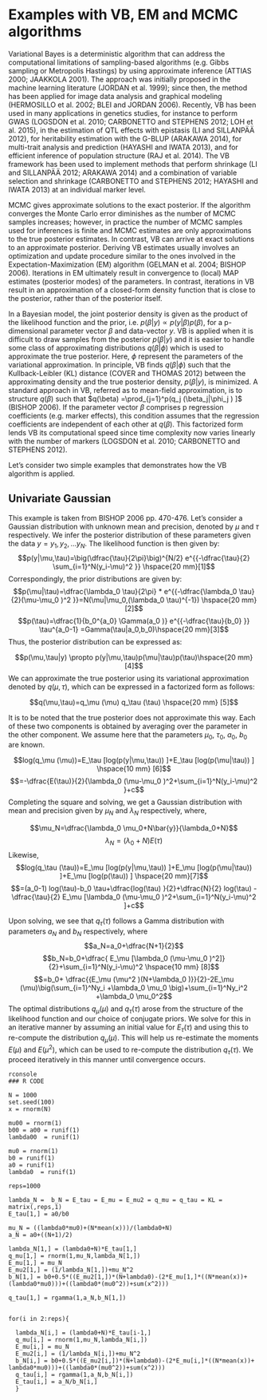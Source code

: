 # Examples with VB, EM and MCMC algorithms

Variational Bayes is a deterministic algorithm that can address the computational limitations of sampling-based algorithms (e.g. Gibbs sampling or Metropolis Hastings) by using approximate inference (ATTIAS 2000; JAAKKOLA 2001). The approach was initially proposed in the machine learning literature (JORDAN et al. 1999); since then, the method has been applied for image data analysis and graphical modeling  (HERMOSILLO et al. 2002; BLEI and JORDAN 2006). Recently, VB has been used in many applications in genetics studies, for instance to perform GWAS (LOGSDON et al. 2010; CARBONETTO and STEPHENS 2012; LOH et al. 2015), in the estimation of QTL effects with epistasis (LI and SILLANPÄÄ 2012), for heritability estimation with the G-BLUP (ARAKAWA 2014), for multi-trait analysis and prediction (HAYASHI and IWATA 2013), and for efficient inference of population structure (RAJ et al. 2014). The VB framework has been used to implement methods that perform shrinkage (LI and SILLANPÄÄ 2012; ARAKAWA 2014) and a combination of variable selection and shrinkage (CARBONETTO and STEPHENS 2012; HAYASHI and IWATA 2013) at an individual marker level. 

MCMC gives approximate solutions to the exact posterior. If the algorithm converges the Monte Carlo error diminishes as the number of MCMC samples increases; however, in practice the number of MCMC samples used for inferences is finite and MCMC estimates are only approximations to the true posterior estimates. In contrast, VB can arrive at exact solutions to an approximate posterior. Deriving VB estimates usually involves an optimization and update procedure similar to the ones involved in the Expectation-Maximization (EM) algorithm (GELMAN et al. 2004; BISHOP 2006). Iterations in EM ultimately result in convergence to (local) MAP estimates (posterior modes) of the parameters. In contrast, iterations in VB result in an approximation of a closed-form density function that is close to the posterior, rather than of the posterior itself. 

In a Bayesian model, the joint posterior density is given as the product of the likelihood function and the prior, i.e. $p(\beta|y) \propto p(y|\beta)p(\beta)$, for a p-dimensional parameter vector $\beta$ and data-vector $y$. VB is applied when it is difficult to draw samples from the posterior $p(\beta|y)$ and it is easier to handle some class of approximating distributions $q(\beta|\phi)$ which is used to approximate the true posterior. Here, $\phi$ represent the parameters of the variational approximation. In principle, VB finds $q(\beta|\phi)$ such that the Kullback-Leibler (KL) distance (COVER and THOMAS 2012) between the approximating density and the true posterior density, $p(\beta|y)$, is minimized. A standard approach in VB, referred as to mean-field approximation, is to structure $q(\beta)$ such that   $q(\beta) =\prod_{j=1}^p(q_j (\beta_j|\phi_j ) ]$ (BISHOP 2006). If the parameter vector $\beta$ comprises p regression coefficients (e.g. marker effects), this condition assumes that the regression coefficients are independent of each other at $q(\beta)$. This factorized form lends VB its computational speed since time complexity now varies linearly with the number of markers (LOGSDON et al. 2010; CARBONETTO and STEPHENS 2012).


Let’s consider two simple examples that demonstrates how the VB algorithm is applied. 
## Univariate Gaussian
This example is taken from BISHOP 2006 pp. 470-476. Let’s consider a Gaussian distribution with unknown mean and precision, denoted by $\mu$ and $\tau$ respectively. We infer the posterior distribution of these parameters given the data $y={y_1,y_2,…y_N }$. The likelihood function is then given by:
$$p(y|\mu,\tau)=\big(\dfrac{\tau}{2\pi}\big)^{N/2}  e^{{-\dfrac{\tau}{2} \sum_{i=1}^N(y_i-\mu)^2 }} \hspace{20 mm}[1]$$
Correspondingly, the prior distributions are given by:
$$p(\mu|\tau)=\dfrac{\lambda_0 \tau}{2\pi} * e^{{-\dfrac{\lambda_0 \tau}{2}(\mu-\mu_0 )^2 }}=N(\mu|\mu_0,(\lambda_0 \tau)^{-1})	\hspace{20 mm}[2]$$
$$p(\tau)=\dfrac{1}{b_0^{a_0} \Gamma(a_0 )}  e^{{-\dfrac{\tau}{b_0} }} \tau^{a_0-1} =Gamma(\tau|a_0,b_0)\hspace{20 mm}[3]$$
Thus, the posterior distribution can be expressed as:

$$p(\mu,\tau|y) \propto p(y|\mu,\tau)p(\mu|\tau)p(\tau)\hspace{20 mm}			[4]$$
We can approximate the true posterior using its variational approximation denoted by $q(\mu,\tau)$, which can be expressed in a factorized form as follows:

$$q(\mu,\tau)=q_\mu (\mu) q_\tau (\tau)		\hspace{20 mm}			[5]$$

It is to be noted that the true posterior does not approximate this way. Each of these two components is obtained by averaging over the parameter in the other component. We assume here that the parameters $\mu_0$, $\tau_0$, $a_0$, $b_0$ are known.

$$log(q_\mu (\mu))=E_\tau [log(p(y|\mu,\tau)) ]+E_\tau [log(p(\mu|\tau)) ] \hspace{10 mm}  [6]$$
$$=-\dfrac{E(\tau)}{2}{\lambda_0 (\mu-\mu_0 )^2+\sum_{i=1}^N(y_i-\mu)^2 }+c$$
 Completing the square and solving, we get a Gaussian distribution with mean and precision given by $\mu_N$ and $\lambda_N$ respectively, where,
 
$$\mu_N=\dfrac{\lambda_0 \mu_0+N\bar{y}}{\lambda_0+N}$$
$$\lambda_N=(\lambda_0+N)E(\tau)$$
Likewise,
$$log(q_\tau (\tau))=E_\mu [log(p(y|\mu,\tau)) ]+E_\mu [log(p(\mu|\tau)) ]+E_\mu [log(p(\tau)) ]	\hspace{20 mm}[7]$$
$$=(a_0-1)  log(\tau)-b_0 \tau+\dfrac{log(\tau) }{2}+\dfrac{N}{2}  log(\tau) -\dfrac{\tau}{2} E_\mu [\lambda_0 (\mu-\mu_0 )^2+\sum_{i=1}^N(y_i-\mu)^2 ]+c$$

Upon solving, we see that $q_\tau (\tau)$ follows a Gamma distribution with parameters $a_N$ and $b_N$ respectively, where
$$a_N=a_0+\dfrac{N+1}{2}$$
$$b_N=b_0+\dfrac{ E_\mu [\lambda_0 (\mu-\mu_0 )^2]}{2}+\sum_{i=1}^N(y_i-\mu)^2 \hspace{10 mm}	[8]$$
$$=b_0+ \dfrac{{E_\mu (\mu^2 )(N+\lambda_0 )}}{2}-2E_\mu (\mu)\big(\sum_{i=1}^Ny_i +\lambda_0 \mu_0 \big)+\sum_{i=1}^Ny_i^2 +\lambda_0 \mu_0^2$$
The optimal distributions $q_\mu (\mu)$ and $q_\tau (\tau)$ arose from the structure of the likelihood function and our choice of conjugate priors. We solve for this in an iterative manner by assuming an initial value for $E_\tau (\tau)$ and using this to re-compute the distribution $q_\mu (\mu)$. This will help us re-estimate the moments $E(\mu)$ and $E(\mu^2)$, which can be used to re-compute the distribution $q_\tau (\tau)$. We proceed iteratively in this manner until convergence occurs.

    
    rconsole
    ### R CODE 

    N = 1000
    set.seed(100)
    x = rnorm(N)

    mu00 = rnorm(1)
    b00 = a00 = runif(1)
    lambda00  = runif(1)

    mu0 = rnorm(1)
    b0 = runif(1)
    a0 = runif(1)
    lambda0  = runif(1)

    reps=1000

    lambda_N =  b_N = E_tau = E_mu = E_mu2 = q_mu = q_tau = KL = matrix(,reps,1)
    E_tau[1,] = a0/b0

    mu_N = ((lambda0*mu0)+(N*mean(x)))/(lambda0+N)
    a_N = a0+((N+1)/2)

    lambda_N[1,] = (lambda0+N)*E_tau[1,]
    q_mu[1,] = rnorm(1,mu_N,lambda_N[1,])
    E_mu[1,] = mu_N
    E_mu2[1,] = (1/lambda_N[1,])+mu_N^2
    b_N[1,] = b0+0.5*((E_mu2[1,])*(N+lambda0)-(2*E_mu[1,]*((N*mean(x))+
    (lambda0*mu0)))+((lambda0*(mu0^2))+sum(x^2)))

    q_tau[1,] = rgamma(1,a_N,b_N[1,])


    for(i in 2:reps){
  
      lambda_N[i,] = (lambda0+N)*E_tau[i-1,]
      q_mu[i,] = rnorm(1,mu_N,lambda_N[i,])
      E_mu[i,] = mu_N
      E_mu2[i,] = (1/lambda_N[i,])+mu_N^2
      b_N[i,] = b0+0.5*((E_mu2[i,])*(N+lambda0)-(2*E_mu[i,]*((N*mean(x))+
    lambda0*mu0)))+((lambda0*(mu0^2))+sum(x^2)))
      q_tau[i,] = rgamma(1,a_N,b_N[i,])
      E_tau[i,] = a_N/b_N[i,]
      }


        
        
        
        
        
        
